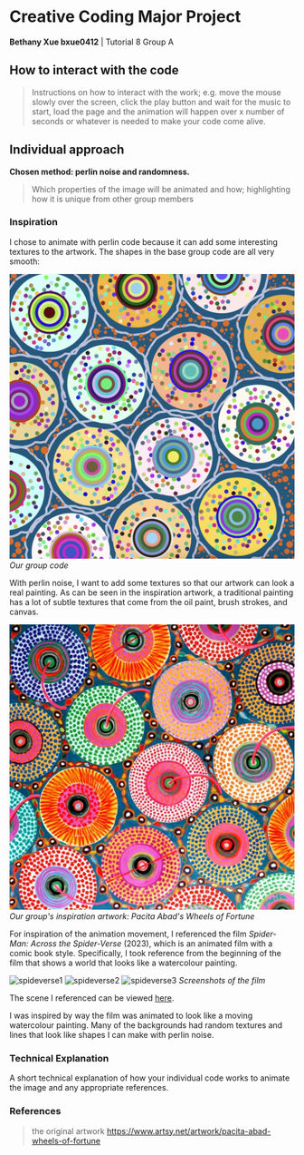 # Creative Coding Major Project
**Bethany Xue bxue0412** | Tutorial 8 Group A


## How to interact with the code
> Instructions on how to interact with the work; e.g. move the mouse slowly over the screen, click the play button and wait for the music to start, load the page and the animation will happen over x number of seconds or whatever is needed to make your code come alive.


## Individual approach
**Chosen method: perlin noise and randomness.**

> Which properties of the image will be animated and how; highlighting how it is unique from other group members

### Inspiration
I chose to animate with perlin code because it can add some interesting textures to the artwork. The shapes in the base group code are all very smooth:

![Group code](readMeImages/groupCode.png)
*Our group code*

With perlin noise, I want to add some textures so that our artwork can look a real painting. As can be seen in the inspiration artwork, a traditional painting has a lot of subtle textures that come from the oil paint, brush strokes, and canvas. 

![Inspo artwork](readMeImages/wheelsOfFortune.jpg) 
*Our group's inspiration artwork: Pacita Abad's Wheels of Fortune*

For inspiration of the animation movement, I referenced the film *Spider-Man: Across the Spider-Verse* (2023), which is an animated film with a comic book style. Specifically, I took reference from the beginning of the film that shows a world that looks like a watercolour painting. 

![spideverse1](readMeImages/spiderverse1.png) 
![spideverse2](readMeImages/spiderverse2.png) 
![spideverse3](readMeImages/spiderverse3.png) 
*Screenshots of the film*

The scene I referenced can be viewed [here](https://www.youtube.com/watch?v=Ek40XtVsO7g).

I was inspired by way the film was animated to look like a moving watercolour painting. Many of the backgrounds had random textures and lines that look like shapes I can make with perlin noise.


### Technical Explanation
A short technical explanation of how your individual code works to animate the image and any appropriate references.

### References
> the original artwork https://www.artsy.net/artwork/pacita-abad-wheels-of-fortune
